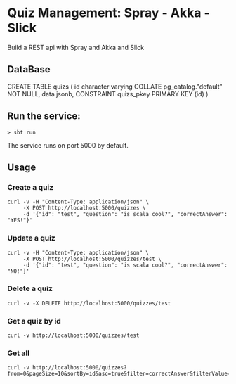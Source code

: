 # Quiz Management: Spray - Akka - Slick

Build a REST api with Spray and Akka and Slick

## DataBase

CREATE TABLE quizs
(
    id character varying COLLATE pg_catalog."default" NOT NULL,
    data jsonb,
    CONSTRAINT quizs_pkey PRIMARY KEY (id)
)

## Run the service:
```
> sbt run
```

The service runs on port 5000 by default.

## Usage

### Create a quiz
```
curl -v -H "Content-Type: application/json" \
     -X POST http://localhost:5000/quizzes \
     -d '{"id": "test", "question": "is scala cool?", "correctAnswer": "YES!"}'
```

### Update a quiz
```
curl -v -H "Content-Type: application/json" \
     -X POST http://localhost:5000/quizzes/test \
     -d '{"id": "test", "question": "is scala cool?", "correctAnswer": "NO!"}'
```

### Delete a quiz
```
curl -v -X DELETE http://localhost:5000/quizzes/test
```

### Get a quiz by id
```
curl -v http://localhost:5000/quizzes/test
```

### Get all
```
curl -v http://localhost:5000/quizzes?from=0&pageSize=10&sortBy=id&asc=true&filter=correctAnswer&filterValue=YESfrom=0&pageSize=2
```
